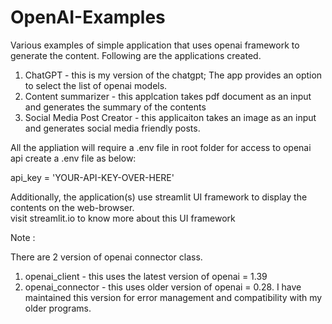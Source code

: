 # OpenAI-Examples

Various examples of simple application that uses openai framework to generate the content. 
Following are the applications created. 

1. ChatGPT - this is my version of the chatgpt; The app provides an option to select the list of openai models.
2. Content summarizer - this applcation takes pdf document as an input and generates the summary of the contents
3. Social Media Post Creator - this applicaiton takes an image as an input and generates social media friendly posts.

All the appliation will require a .env file in root folder for access to openai api
create a .env file as below:

api_key = 'YOUR-API-KEY-OVER-HERE'


Additionally, the application(s) use streamlit UI framework to display the contents on the web-browser.  
visit streamlit.io to know more about this UI framework

Note : 

There are 2 version of openai connector class. 

1. openai_client - this uses the latest version of openai = 1.39
2. openai_connector - this uses older version of openai = 0.28. I have maintained this version for error management and compatibility with my older programs. 
